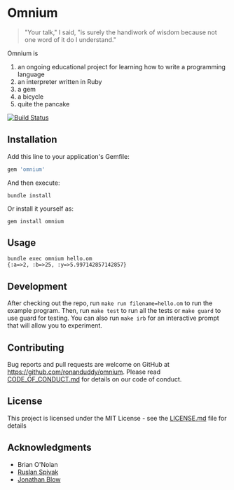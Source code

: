 # Omnium

> "Your talk," I said, "is surely the handiwork of wisdom because not one word of it do I understand."

Omnium is
1. an ongoing educational project for learning how to write a programming language
2. an interpreter written in Ruby
3. a gem
4. a bicycle
5. quite the pancake

[![Build Status](https://travis-ci.org/ronanduddy/omnium.svg?branch=master)](https://travis-ci.org/ronanduddy/omnium)

## Installation

Add this line to your application's Gemfile:

```ruby
gem 'omnium'
```

And then execute:

```Shell
bundle install
```

Or install it yourself as:

```Shell
gem install omnium
```

## Usage

```Shell
bundle exec omnium hello.om
{:a=>2, :b=>25, :y=>5.997142857142857}
```

## Development

After checking out the repo, run `make run filename=hello.om` to run the example program. Then, run `make test` to run all the tests or `make guard` to use guard for testing. You can also run `make irb` for an interactive prompt that will allow you to experiment.

## Contributing

Bug reports and pull requests are welcome on GitHub at https://github.com/ronanduddy/omnium. Please read [CODE_OF_CONDUCT.md](CODE_OF_CONDUCT.md) for details on our code of conduct.

## License

This project is licensed under the MIT License - see the [LICENSE.md](LICENSE.md) file for details

## Acknowledgments

* Brian O'Nolan
* [Ruslan Spivak](https://ruslanspivak.com)
* [Jonathan Blow](https://www.youtube.com/user/jblow888/)
